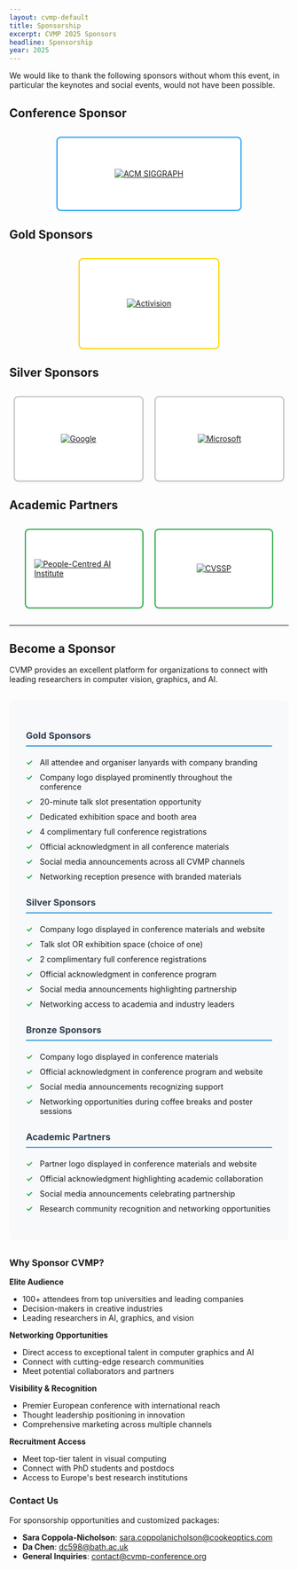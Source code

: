 ```yaml
---
layout: cvmp-default
title: Sponsorship
excerpt: CVMP 2025 Sponsors
headline: Sponsorship
year: 2025
---
```


We would like to thank the following sponsors without whom this event, in particular the keynotes and social events, would not have been possible.

<div class="sponsors-container">

## Conference Sponsor
<div class="sponsor-tier conference-tier">
  <div class="sponsor-grid">
    <div class="sponsor-logo-box conference-logo">
      <a href="https://www.siggraph.org/" target="_blank">
        <img src="{{ site.baseurl }}/img/2023/sponsors/logo-acm-siggraph-wide.png" alt="ACM SIGGRAPH">
      </a>
    </div>
  </div>
</div>

## Gold Sponsors
<div class="sponsor-tier gold-tier">
  <div class="sponsor-grid">
    <div class="sponsor-logo-box">
      <a href="https://research.activision.com/" target="_blank">
        <img src="{{ site.baseurl }}/img/2023/sponsors/logo-activision-2x.png" alt="Activision">
      </a>
    </div>
  </div>
</div>

## Silver Sponsors
<div class="sponsor-tier silver-tier">
  <div class="sponsor-grid">
    <div class="sponsor-logo-box">
      <a href="https://research.google.com/" target="_blank">
        <img src="{{ site.baseurl }}/img/2023/sponsors/logo-google-2x.png" alt="Google">
      </a>
    </div>
    <div class="sponsor-logo-box">
      <a href="https://www.microsoft.com/en-us/research/" target="_blank">
        <img src="{{ site.baseurl }}/img/2023/sponsors/logo-microsoft-2x.png" alt="Microsoft">
      </a>
    </div>
  </div>
</div>

## Academic Partners
<div class="sponsor-tier academic-tier">
  <div class="sponsor-grid">
    <div class="sponsor-logo-box">
      <a href="https://www.surrey.ac.uk/artificial-intelligence" target="_blank">
        <img src="{{ site.baseurl }}/img/2023/sponsors/logo-people-centred-ai-UoS.png" alt="People-Centred AI Institute">
      </a>
    </div>
    <div class="sponsor-logo-box">
      <a href="https://www.surrey.ac.uk/centre-vision-speech-signal-processing" target="_blank">
        <img src="{{ site.baseurl }}/img/2023/sponsors/logo-cvssp.png" alt="CVSSP">
      </a>
    </div>
  </div>
</div>

</div>

---

## Become a Sponsor

CVMP provides an excellent platform for organizations to connect with leading researchers in computer vision, graphics, and AI.

<div class="sponsorship-benefits">

### Gold Sponsors
- All attendee and organiser lanyards with company branding
- Company logo displayed prominently throughout the conference
- 20-minute talk slot presentation opportunity
- Dedicated exhibition space and booth area
- 4 complimentary full conference registrations
- Official acknowledgment in all conference materials
- Social media announcements across all CVMP channels
- Networking reception presence with branded materials

### Silver Sponsors
- Company logo displayed in conference materials and website
- Talk slot OR exhibition space (choice of one)
- 2 complimentary full conference registrations
- Official acknowledgment in conference program
- Social media announcements highlighting partnership
- Networking access to academia and industry leaders

### Bronze Sponsors
- Company logo displayed in conference materials
- Official acknowledgment in conference program and website
- Social media announcements recognizing support
- Networking opportunities during coffee breaks and poster sessions

### Academic Partners
- Partner logo displayed in conference materials and website
- Official acknowledgment highlighting academic collaboration
- Social media announcements celebrating partnership
- Research community recognition and networking opportunities

</div>

### Why Sponsor CVMP?

<div class="row">
<div class="col-md-6">

**Elite Audience**
- 100+ attendees from top universities and leading companies
- Decision-makers in creative industries
- Leading researchers in AI, graphics, and vision

**Networking Opportunities**
- Direct access to exceptional talent in computer graphics and AI
- Connect with cutting-edge research communities
- Meet potential collaborators and partners

</div>
<div class="col-md-6">

**Visibility & Recognition**
- Premier European conference with international reach
- Thought leadership positioning in innovation
- Comprehensive marketing across multiple channels

**Recruitment Access**
- Meet top-tier talent in visual computing
- Connect with PhD students and postdocs
- Access to Europe's best research institutions

</div>
</div>

### Contact Us

For sponsorship opportunities and customized packages:

- **Sara Coppola-Nicholson**: [sara.coppolanicholson@cookeoptics.com](mailto:sara.coppolanicholson@cookeoptics.com)
- **Da Chen**: [dc598@bath.ac.uk](mailto:dc598@bath.ac.uk)
- **General Inquiries**: [contact@cvmp-conference.org](mailto:contact@cvmp-conference.org)

<style>
.sponsors-container {
  margin: 20px 0;
}

.sponsor-tier {
  margin: 30px 0;
}

.sponsor-grid {
  display: flex;
  flex-wrap: wrap;
  justify-content: center;
  gap: 20px;
  align-items: center;
}

.sponsor-logo-box {
  width: 200px;
  height: 120px;
  display: flex;
  align-items: center;
  justify-content: center;
  background: #ffffff;
  border: 2px solid #e1e8ed;
  border-radius: 8px;
  padding: 15px;
  transition: all 0.3s ease;
  box-shadow: 0 2px 4px rgba(0,0,0,0.05);
}

.conference-logo {
  width: 300px;
  height: 100px;
  border-color: #1da1f2;
}

.sponsor-logo-box:hover {
  border-color: #1da1f2;
  box-shadow: 0 4px 12px rgba(29,161,242,0.15);
  transform: translateY(-2px);
}

.sponsor-logo-box img {
  max-width: 100%;
  max-height: 100%;
  width: auto;
  height: auto;
  object-fit: contain;
}

.gold-tier .sponsor-logo-box {
  border-color: #ffd700;
  width: 220px;
  height: 130px;
}

.gold-tier .sponsor-logo-box:hover {
  border-color: #ffa500;
  box-shadow: 0 4px 12px rgba(255,215,0,0.3);
}

.silver-tier .sponsor-logo-box {
  border-color: #c0c0c0;
  width: 200px;
  height: 120px;
}

.silver-tier .sponsor-logo-box:hover {
  border-color: #a0a0a0;
  box-shadow: 0 4px 12px rgba(192,192,192,0.3);
}

.academic-tier .sponsor-logo-box {
  border-color: #28a745;
  width: 180px;
  height: 110px;
}

.academic-tier .sponsor-logo-box:hover {
  border-color: #20c997;
  box-shadow: 0 4px 12px rgba(40,167,69,0.2);
}

.sponsorship-benefits {
  background: #f8f9fa;
  padding: 30px;
  border-radius: 8px;
  margin: 30px 0;
}

.sponsorship-benefits h3 {
  color: #2c3e50;
  border-bottom: 2px solid #3498db;
  padding-bottom: 8px;
  margin-bottom: 15px;
}

.sponsorship-benefits ul {
  list-style: none;
  padding-left: 0;
}

.sponsorship-benefits li {
  padding: 5px 0;
  position: relative;
  padding-left: 25px;
}

.sponsorship-benefits li:before {
  content: "✓";
  position: absolute;
  left: 0;
  color: #28a745;
  font-weight: bold;
}

/* Responsive design */
@media (max-width: 768px) {
  .sponsor-logo-box, .conference-logo, 
  .gold-tier .sponsor-logo-box, 
  .silver-tier .sponsor-logo-box, 
  .academic-tier .sponsor-logo-box {
    width: 150px;
    height: 100px;
  }
  
  .sponsor-grid {
    gap: 15px;
  }
}

@media (max-width: 480px) {
  .sponsor-grid {
    flex-direction: column;
    align-items: center;
  }
  
  .sponsor-logo-box {
    width: 250px;
    height: 120px;
  }
}
</style>

